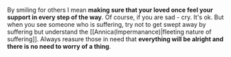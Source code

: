 By smiling for others I mean **making sure that your loved once feel your support in every step of the way**. Of course, if you are sad - cry. It's ok. But when you see someone who is suffering, try not to get swept away by suffering but understand the [[Annica(Impermanance)|fleeting nature of suffering]]. Always reasure those in need that **everything will be alright and there is no need to worry of a thing**.
